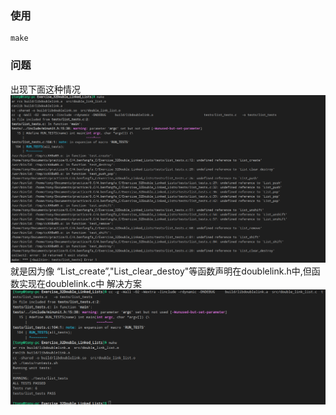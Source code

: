 ### 使用
```
make
```

### 问题
出现下面这种情况
![图片](problem.png)
就是因为像 “List_create”,"List_clear_destoy"等函数声明在doublelink.h中,但函数实现在doublelink.c中
解决方案
![图片](solution.png)
